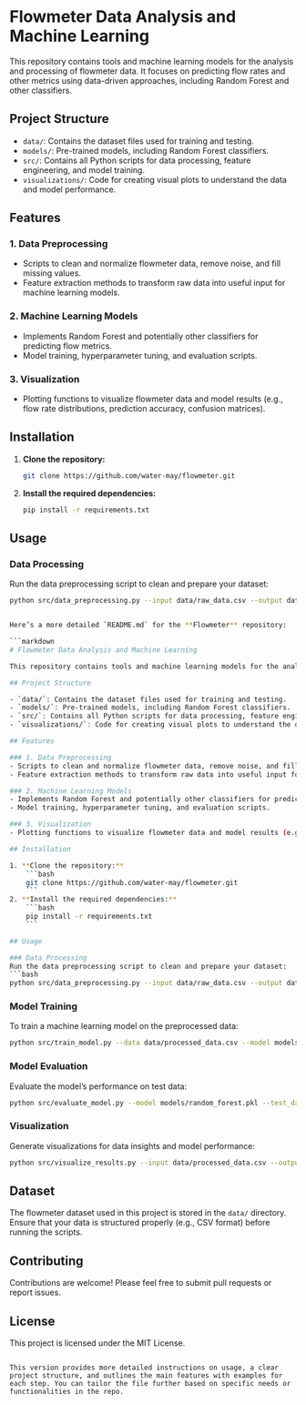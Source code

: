 # Flowmeter Data Analysis and Machine Learning

This repository contains tools and machine learning models for the analysis and processing of flowmeter data. It focuses on predicting flow rates and other metrics using data-driven approaches, including Random Forest and other classifiers.

## Project Structure

- `data/`: Contains the dataset files used for training and testing.
- `models/`: Pre-trained models, including Random Forest classifiers.
- `src/`: Contains all Python scripts for data processing, feature engineering, and model training.
- `visualizations/`: Code for creating visual plots to understand the data and model performance.

## Features

### 1. Data Preprocessing
- Scripts to clean and normalize flowmeter data, remove noise, and fill missing values.
- Feature extraction methods to transform raw data into useful input for machine learning models.

### 2. Machine Learning Models
- Implements Random Forest and potentially other classifiers for predicting flow metrics.
- Model training, hyperparameter tuning, and evaluation scripts.

### 3. Visualization
- Plotting functions to visualize flowmeter data and model results (e.g., flow rate distributions, prediction accuracy, confusion matrices).

## Installation

1. **Clone the repository:**
    ```bash
    git clone https://github.com/water-may/flowmeter.git
    ```
2. **Install the required dependencies:**
    ```bash
    pip install -r requirements.txt
    ```

## Usage

### Data Processing
Run the data preprocessing script to clean and prepare your dataset:
```bash
python src/data_preprocessing.py --input data/raw_data.csv --output data/processed_data.csv


Here’s a more detailed `README.md` for the **Flowmeter** repository:

```markdown
# Flowmeter Data Analysis and Machine Learning

This repository contains tools and machine learning models for the analysis and processing of flowmeter data. It focuses on predicting flow rates and other metrics using data-driven approaches, including Random Forest and other classifiers.

## Project Structure

- `data/`: Contains the dataset files used for training and testing.
- `models/`: Pre-trained models, including Random Forest classifiers.
- `src/`: Contains all Python scripts for data processing, feature engineering, and model training.
- `visualizations/`: Code for creating visual plots to understand the data and model performance.

## Features

### 1. Data Preprocessing
- Scripts to clean and normalize flowmeter data, remove noise, and fill missing values.
- Feature extraction methods to transform raw data into useful input for machine learning models.

### 2. Machine Learning Models
- Implements Random Forest and potentially other classifiers for predicting flow metrics.
- Model training, hyperparameter tuning, and evaluation scripts.

### 3. Visualization
- Plotting functions to visualize flowmeter data and model results (e.g., flow rate distributions, prediction accuracy, confusion matrices).

## Installation

1. **Clone the repository:**
    ```bash
    git clone https://github.com/water-may/flowmeter.git
    ```
2. **Install the required dependencies:**
    ```bash
    pip install -r requirements.txt
    ```

## Usage

### Data Processing
Run the data preprocessing script to clean and prepare your dataset:
```bash
python src/data_preprocessing.py --input data/raw_data.csv --output data/processed_data.csv
```

### Model Training
To train a machine learning model on the preprocessed data:
```bash
python src/train_model.py --data data/processed_data.csv --model models/random_forest.pkl
```

### Model Evaluation
Evaluate the model’s performance on test data:
```bash
python src/evaluate_model.py --model models/random_forest.pkl --test_data data/test_data.csv
```

### Visualization
Generate visualizations for data insights and model performance:
```bash
python src/visualize_results.py --input data/processed_data.csv --output visualizations/flow_plots.png
```

## Dataset

The flowmeter dataset used in this project is stored in the `data/` directory. Ensure that your data is structured properly (e.g., CSV format) before running the scripts.

## Contributing

Contributions are welcome! Please feel free to submit pull requests or report issues.

## License

This project is licensed under the MIT License.
```

This version provides more detailed instructions on usage, a clear project structure, and outlines the main features with examples for each step. You can tailor the file further based on specific needs or functionalities in the repo.
